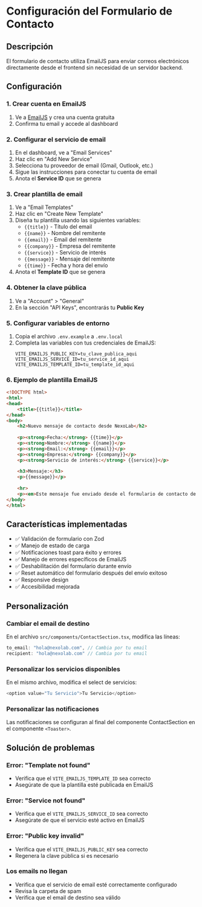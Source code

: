 # Configuración del Formulario de Contacto

## Descripción
El formulario de contacto utiliza EmailJS para enviar correos electrónicos directamente desde el frontend sin necesidad de un servidor backend.

## Configuración

### 1. Crear cuenta en EmailJS
1. Ve a [EmailJS](https://www.emailjs.com/) y crea una cuenta gratuita
2. Confirma tu email y accede al dashboard

### 2. Configurar el servicio de email
1. En el dashboard, ve a "Email Services"
2. Haz clic en "Add New Service"
3. Selecciona tu proveedor de email (Gmail, Outlook, etc.)
4. Sigue las instrucciones para conectar tu cuenta de email
5. Anota el **Service ID** que se genera

### 3. Crear plantilla de email
1. Ve a "Email Templates"
2. Haz clic en "Create New Template"
3. Diseña tu plantilla usando las siguientes variables:
   - `{{title}}` - Título del email
   - `{{name}}` - Nombre del remitente
   - `{{email}}` - Email del remitente
   - `{{company}}` - Empresa del remitente
   - `{{service}}` - Servicio de interés
   - `{{message}}` - Mensaje del remitente
   - `{{time}}` - Fecha y hora del envío
4. Anota el **Template ID** que se genera

### 4. Obtener la clave pública
1. Ve a "Account" > "General"
2. En la sección "API Keys", encontrarás tu **Public Key**

### 5. Configurar variables de entorno
1. Copia el archivo `.env.example` a `.env.local`
2. Completa las variables con tus credenciales de EmailJS:
   ```
   VITE_EMAILJS_PUBLIC_KEY=tu_clave_publica_aqui
   VITE_EMAILJS_SERVICE_ID=tu_service_id_aqui
   VITE_EMAILJS_TEMPLATE_ID=tu_template_id_aqui
   ```

### 6. Ejemplo de plantilla EmailJS
```html
<!DOCTYPE html>
<html>
<head>
    <title>{{title}}</title>
</head>
<body>
    <h2>Nuevo mensaje de contacto desde NexoLab</h2>
    
    <p><strong>Fecha:</strong> {{time}}</p>
    <p><strong>Nombre:</strong> {{name}}</p>
    <p><strong>Email:</strong> {{email}}</p>
    <p><strong>Empresa:</strong> {{company}}</p>
    <p><strong>Servicio de interés:</strong> {{service}}</p>
    
    <h3>Mensaje:</h3>
    <p>{{message}}</p>
    
    <hr>
    <p><em>Este mensaje fue enviado desde el formulario de contacto de NexoLab Growth Hub</em></p>
</body>
</html>
```

## Características implementadas

- ✅ Validación de formulario con Zod
- ✅ Manejo de estado de carga
- ✅ Notificaciones toast para éxito y errores
- ✅ Manejo de errores específicos de EmailJS
- ✅ Deshabilitación del formulario durante envío
- ✅ Reset automático del formulario después del envío exitoso
- ✅ Responsive design
- ✅ Accesibilidad mejorada

## Personalización

### Cambiar el email de destino
En el archivo `src/components/ContactSection.tsx`, modifica las líneas:
```typescript
to_email: "hola@nexolab.com", // Cambia por tu email
recipient: "hola@nexolab.com" // Cambia por tu email
```

### Personalizar los servicios disponibles
En el mismo archivo, modifica el select de servicios:
```typescript
<option value="Tu Servicio">Tu Servicio</option>
```

### Personalizar las notificaciones
Las notificaciones se configuran al final del componente ContactSection en el componente `<Toaster>`.

## Solución de problemas

### Error: "Template not found"
- Verifica que el `VITE_EMAILJS_TEMPLATE_ID` sea correcto
- Asegúrate de que la plantilla esté publicada en EmailJS

### Error: "Service not found"
- Verifica que el `VITE_EMAILJS_SERVICE_ID` sea correcto
- Asegúrate de que el servicio esté activo en EmailJS

### Error: "Public key invalid"
- Verifica que el `VITE_EMAILJS_PUBLIC_KEY` sea correcto
- Regenera la clave pública si es necesario

### Los emails no llegan
- Verifica que el servicio de email esté correctamente configurado
- Revisa la carpeta de spam
- Verifica que el email de destino sea válido
